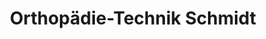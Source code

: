 ---
title: "Orthopädie-Technik Schmidt"
url: /lueneburg/orthopaedie-technik-schmidt/
shop: Sanitätshaus
---